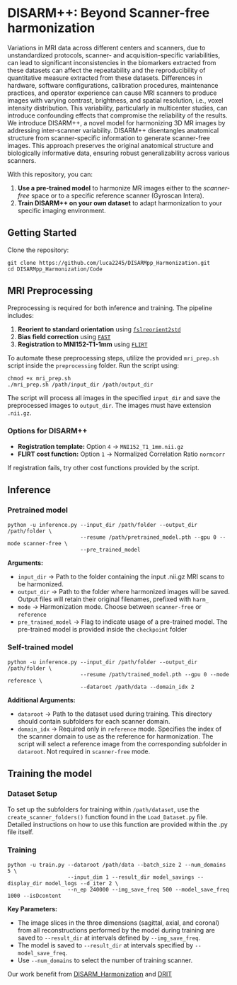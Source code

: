# DISARM++: Beyond Scanner-free harmonization

Variations in MRI data across different centers and scanners, due to unstandardized protocols, scanner- and acquisition-specific variabilities, can lead to significant inconsistencies in the biomarkers extracted from these datasets can affect the repeatability and the reproducibility of quantitative measure extracted from these datasets. Differences in hardware, software configurations, calibration procedures, maintenance practices, and operator experience can cause MRI scanners to produce images with varying contrast, brightness, and spatial resolution, i.e., voxel intensity distribution. This variability, particularly in multicenter studies, can introduce confounding effects that compromise the reliability of the results. 
We introduce DISARM++, a novel model for harmonizing 3D MR images by addressing inter-scanner variability. DISARM++ disentangles anatomical structure from scanner-specific information to generate scanner-free images. This approach preserves the original anatomical structure and biologically informative data, ensuring robust generalizability across various scanners.

With this repository, you can: 

1. **Use a pre-trained model** to harmonize MR images either to the *scanner-free* space or to a specific reference scanner (Gyroscan Intera).
2. **Train DISARM++ on your own dataset** to adapt harmonization to your specific imaging environment.

## Getting Started

Clone the repository:

```
git clone https://github.com/luca2245/DISARMpp_Harmonization.git
cd DISARMpp_Harmonization/Code
```

## MRI Preprocessing
Preprocessing is required for both inference and training. The pipeline includes:

1. **Reorient to standard orientation** using [`fslreorient2std`](https://fsl.fmrib.ox.ac.uk/fsl/docs/#/utilities/fslutils)
2. **Bias field correction** using [`FAST`](https://fsl.fmrib.ox.ac.uk/fsl/docs/#/structural/fast)
3. **Registration to MNI152-T1-1mm** using [`FLIRT`](https://fsl.fmrib.ox.ac.uk/fsl/docs/#/)

To automate these preprocessing steps, utilize the provided `mri_prep.sh` script inside the `preprocessing` folder. 
Run the script using:

```
chmod +x mri_prep.sh
./mri_prep.sh /path/input_dir /path/output_dir
```
The script will process all images in the specified `input_dir` and save the preprocessed images to `output_dir`. The images must have extension `.nii.gz`.

### Options for DISARM++

- **Registration template:** Option `4` → `MNI152_T1_1mm.nii.gz`
- **FLIRT cost function:** Option `1` → Normalized Correlation Ratio  `normcorr`

If registration fails, try other cost functions provided by the script.

## Inference

### Pretrained model

```
python -u inference.py --input_dir /path/folder --output_dir /path/folder \ 
                       --resume /path/pretrained_model.pth --gpu 0 --mode scanner-free \
                       --pre_trained_model
```
**Arguments:**

- `input_dir` → Path to the folder containing the input .nii.gz MRI scans to be harmonized.
- `output_dir` → Path to the folder where harmonized images will be saved. Output files will retain their original filenames, prefixed with `harm_`
- `mode` → Harmonization mode. Choose between `scanner-free` or `reference`
- `pre_trained_model` → Flag to indicate usage of a pre-trained model. The pre-trained model is provided inside the `checkpoint` folder

### Self-trained model

```
python -u inference.py --input_dir /path/folder --output_dir /path/folder \ 
                       --resume /path/trained_model.pth --gpu 0 --mode reference \
                       --dataroot /path/data --domain_idx 2 
```
**Additional Arguments:**

- `dataroot` → Path to the dataset used during training. This directory should contain subfolders for each scanner domain.
- `domain_idx` → Required only in `reference` mode. Specifies the index of the scanner domain to use as the reference for harmonization. The script will select a reference image from the corresponding subfolder in `dataroot`. Not required in `scanner-free` mode.

## Training the model

### Dataset Setup

To set up the subfolders for training within `/path/dataset`, use the `create_scanner_folders()` function found in the `Load_Dataset.py` file. 
Detailed instructions on how to use this function are provided within the .py file itself.

### Training

```
python -u train.py --dataroot /path/data --batch_size 2 --num_domains 5 \ 
                   --input_dim 1 --result_dir model_savings --display_dir model_logs --d_iter 2 \ 
                   --n_ep 240000 --img_save_freq 500 --model_save_freq 1000 --isDcontent
```
**Key Parameters:**

- The image slices in the three dimensions (sagittal, axial, and coronal) from all reconstructions performed by the model during training are saved to `--result_dir` at intervals defined by `--img_save_freq`. 
- The model is saved to `--result_dir` at intervals specified by `--model_save_freq`.
- Use `--num_domains` to select the number of training scanner.

Our work benefit from [DISARM_Harmonization](https://github.com/luca2245/DISARM_Harmonization.git) and [DRIT](https://github.com/HsinYingLee/DRIT.git)

